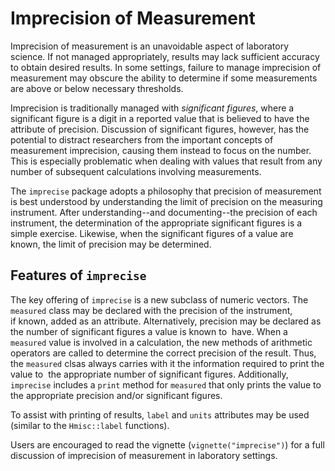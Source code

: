 # Imprecision of Measurement

Imprecision of measurement is an unavoidable aspect of laboratory science. If not managed appropriately, results may lack sufficient accuracy to obtain desired results.  In some settings, failure to manage imprecision of measurement may obscure the ability to determine if some measurements are above or below necessary thresholds. 

Imprecision is traditionally managed with _significant figures_, where a significant figure is a digit in a reported value that is believed to have the attribute of precision.  Discussion of significant figures, however, has the potential to distract researchers from the important concepts of measurement imprecision, causing them instead to focus on the number.  This is especially problematic when dealing with values that result from any number of subsequent calculations involving measurements. 

The `imprecise` package adopts a philosophy that precision of measurement is best understood by understanding the limit of precision on the measuring instrument.  After understanding--and documenting--the precision of each instrument, the determination of the appropriate significant figures is a simple exercise. Likewise, when the significant figures of a value are known, the limit of precision may be determined.

## Features of `imprecise`

The key offering of `imprecise` is a new subclass of numeric vectors.  The `measured` class may be declared with the precision of the instrument, if known, added as an attribute.  Alternatively, precision may be declared as the number of significant figures a value is known to  have. When a `measured` value is involved in a calculation, the new methods of arithmetic operators are called to determine the correct precision of the result. Thus, the `measured` clsas  always carries with it the information required to print the value to  the appropriate number of significant figures.  Additionally, `imprecise` includes a `print` method for `measured` that only prints the value to the appropriate precision and/or significant figures.

To assist with printing of results, `label` and `units` attributes may be used (similar to the `Hmisc::label` functions).  

Users are encouraged to read the vignette (`vignette("imprecise")`) for a full discussion of imprecision of measurement in laboratory settings.
